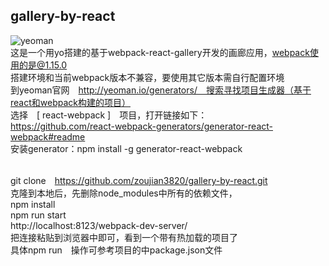 ##  gallery-by-react
  ![](https://github.com/zoujian3820/gallery-by-react/blob/master/src/images/yeoman.png "yeoman")
  <br>这是一个用yo搭建的基于webpack-react-gallery开发的画廊应用，webpack使用的是@1.15.0
  <br>搭建环境和当前webpack版本不兼容，要使用其它版本需自行配置环境
  <br>到yeoman官网　http://yeoman.io/generators/　搜索寻找项目生成器（基于react和webpack构建的项目）
  <br>选择　[ react-webpack ]　项目，打开链接如下：
  <br>https://github.com/react-webpack-generators/generator-react-webpack#readme
  <br>安装generator：npm install -g generator-react-webpack

  <br>git clone　https://github.com/zoujian3820/gallery-by-react.git
  <br>克隆到本地后，先删除node_modules中所有的依赖文件，
  <br>npm install
  <br>npm run start
  <br>http://localhost:8123/webpack-dev-server/
  <br>把连接粘贴到浏览器中即可，看到一个带有热加载的项目了
  <br>具体npm run　操作可参考项目的中package.json文件

